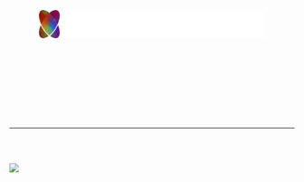 <p align="center" style="margin-bottom:155px;">
  <a href="https://github.com/amollo-ui">
    <img width="400" src="https://raw.githubusercontent.com/amollo-ui/.github/main/profile/amollo.png" alt="colors-TEXTbig" border="0">
  </a>
  </br>
</p>

---------------------

<div>
  <br />
  <br />
</div>

![](https://svgshare.com/i/ak9.svg)
